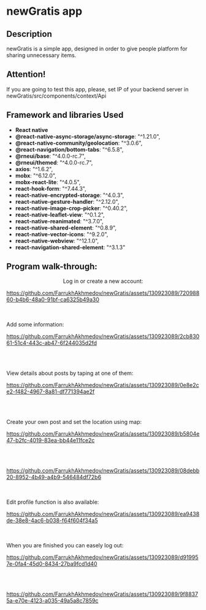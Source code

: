 <h1>newGratis app</h1>

<h2>Description</h2>
 newGratis is a simple app, designed in order to give people platform for sharing unnecessary items.
<br />

<h2>Attention!</h2>
 If you are going to test this app, please, set IP of your backend server in newGratis/src/components/context/Api
<br />


<h2>Framework and libraries Used</h2>

- <b>React native </b> 
- <b>@react-native-async-storage/async-storage</b>: "^1.21.0",
- <b>@react-native-community/geolocation</b>: "^3.0.6",
- <b>@react-navigation/bottom-tabs</b>: "^6.5.8",
- <b>@rneui/base</b>: "^4.0.0-rc.7",
- <b>@rneui/themed</b>: "^4.0.0-rc.7",
- <b>axios</b>: "^1.6.2",
- <b>mobx</b>: "^6.12.0",
- <b>mobx-react-lite</b>: "^4.0.5",
- <b>react-hook-form</b>: "^7.44.3",
- <b>react-native-encrypted-storage</b>: "^4.0.3",
- <b>react-native-gesture-handler</b>: "^2.12.0",
- <b>react-native-image-crop-picker</b>: "^0.40.2",
- <b>react-native-leaflet-view</b>: "^0.1.2",
- <b>react-native-reanimated</b>: "^3.7.0",
- <b>react-native-shared-element</b>: "^0.8.9",
- <b>react-native-vector-icons</b>: "^9.2.0",
- <b>react-native-webview</b>: "^12.1.0",
- <b>react-navigation-shared-element</b>: "^3.1.3"



<h2>Program walk-through:</h2>

<p align="center">
Log in or create a new account: <br/>

https://github.com/FarrukhAkhmedov/newGratis/assets/130923089/72098860-b4b6-48a0-91bf-ca6325b49a30

<br />
<br />
Add some information: <br/>


https://github.com/FarrukhAkhmedov/newGratis/assets/130923089/2cb83061-51c4-443c-ab47-6f244035d2fd


<br />
<br />

View details about posts by taping at one of them:  <br/>


https://github.com/FarrukhAkhmedov/newGratis/assets/130923089/0e8e2ce2-f482-4967-8a81-df771394ae2f


<br />
<br />



Create your own post and set the location using map:  <br/>


https://github.com/FarrukhAkhmedov/newGratis/assets/130923089/b5804e47-b2fc-4019-83ea-bb44e11fce2c


<br />
<br />


https://github.com/FarrukhAkhmedov/newGratis/assets/130923089/08debb20-8952-4b49-a4b9-546484df72b6


<br />
<br />
Edit profile function is also available:  <br/>


https://github.com/FarrukhAkhmedov/newGratis/assets/130923089/ea9438de-38e8-4ac6-b038-f64f604f34a5


</p>
<br />
<br />
When you are finished you can easely log out:  <br/>


https://github.com/FarrukhAkhmedov/newGratis/assets/130923089/d919957e-0fa4-45d0-8434-27ba9fcd1d40


<br />
<br />



https://github.com/FarrukhAkhmedov/newGratis/assets/130923089/9f88375a-e70e-4123-a035-49a5a8c7859c



